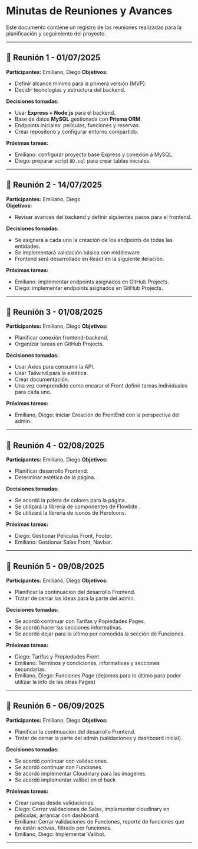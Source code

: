 # Minutas de Reuniones y Avances

Este documento contiene un registro de las reuniones realizadas para la planificación y seguimiento del proyecto.

---

## 📅 Reunión 1 - 01/07/2025

**Participantes:** Emiliano, Diego
**Objetivos:**

- Definir alcance mínimo para la primera versión (MVP).
- Decidir tecnologías y estructura del backend.

**Decisiones tomadas:**

- Usar **Express + Node.js** para el backend.
- Base de datos **MySQL** gestionada con **Prisma ORM**.
- Endpoints iniciales: películas, funciones y reservas.
- Crear repositorio y configurar entorno compartido.

**Próximas tareas:**

- Emiliano: configurar proyecto base Express y conexión a MySQL.
- Diego: preparar script `BD.sql` para crear tablas iniciales.

---

## 📅 Reunión 2 - 14/07/2025

**Participantes:** Emiliano, Diego  
**Objetivos:**

- Revisar avances del backend y definir siguientes pasos para el frontend.

**Decisiones tomadas:**

- Se asignará a cada uno la creación de los endpoints de todas las entidades.
- Se implementará validación básica con middleware.
- Frontend será desarrollado en React en la siguiente iteración.

**Próximas tareas:**

- Emiliano: implementar endpoints asignados en GitHub Projects.
- Diego: implementar endpoints asignados en GitHub Projects.

---

## 📅 Reunión 3 - 01/08/2025

**Participantes:** Emiliano, Diego
**Objetivos:**

- Planificar conexión frontend-backend.
- Organizar tareas en GitHub Projects.

**Decisiones tomadas:**

- Usar Axios para consumir la API.
- Usar Tailwind para la estética.
- Crear documentación.
- Una vez comprendido como encarar el Front definir tareas individuales para cada uno.

**Próximas tareas:**

- Emiliano, Diego: Iniciar Creación de FrontEnd con la perspectiva del admin.

---

## 📅 Reunión 4 - 02/08/2025

**Participantes:** Emiliano, Diego
**Objetivos:**

- Planificar desarrollo Frontend.
- Determinar estética de la página.

**Decisiones tomadas:**

- Se acordó la paleta de colores para la página.
- Se utilizará la librería de componentes de Flowbite.
- Se utilizará la libreria de iconos de HeroIcons.

**Próximas tareas:**

- Diego: Gestionar Peliculas Front, Footer.
- Emiliano: Gestionar Salas Front, Navbar.

---

## 📅 Reunión 5 - 09/08/2025

**Participantes:** Emiliano, Diego
**Objetivos:**

- Planificar la continuacion del desarrollo Frontend.
- Tratar de cerrar las ideas para la parte del admin.

**Decisiones tomadas:**

- Se acordó continuar con Tarifas y Popiedades Pages.
- Se acordó hacer las secciones informativas.
- Se acordó dejar para lo último por comodida la sección de Funciones.

**Próximas tareas:**

- Diego: Tarifas y Propiedades Front.
- Emiliano: Terminos y condiciones, informativas y secciones secundarias.
- Emiliano, Diego: Funciones Page (dejamos para lo último para poder utilizar la info de las otras Pages)

---

## 📅 Reunión 6 - 06/09/2025

**Participantes:** Emiliano, Diego
**Objetivos:**

- Planificar la continuacion del desarrollo Frontend.
- Tratar de cerrar la parte del admin (validaciones y dashboard inicial).

**Decisiones tomadas:**

- Se acordó continuar con validaciones.
- Se acordó continuar con Funciones.
- Se acordó implementar Cloudinary para las imagenes.
- Se acordó implementar valibot en el back

**Próximas tareas:**

- Crear ramas desde validaciones.
- Diego: Cerrar validaciones de Salas, implementar cloudinary en peliculas, arrancar con dashboard.
- Emiliano: Cerrar validaciones de Funciones, reporte de funciones que no están activas, filtrado por funciones.
- Emiliano, Diego: Implementar Valibot.

---
